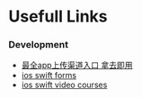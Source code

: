 # Usefull Links

### Development
 - [最全app上传渠道入口 拿去即用](https://blog.csdn.net/wolfking0608/article/details/78583637)
 - [ios swift forms](https://www.raywenderlich.com/156849/eureka-tutorial-start-building-easy-ios-forms)
 - [ios swift video courses](https://www.youtube.com/user/sergeykargopolov/videos)
